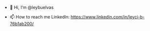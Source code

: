 - 👋 Hi, I’m @leybuelvas

- 📫 How to reach me
Linkedln: https://www.linkedin.com/in/leyci-b-76b1ab200/

<!---
leybuelvas/leybuelvas is a ✨ special ✨ repository because its `README.md` (this file) appears on your GitHub profile.
You can click the Preview link to take a look at your changes.
--->
